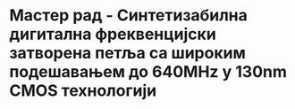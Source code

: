 # Мастер рад - Синтетизабилна дигитална фреквенцијски затворена петља са широким подешавањем до 640MHz у 130nm CMOS технологији
